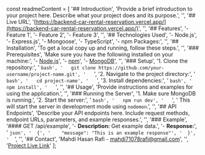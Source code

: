 const readmeContent = [
  '## Introduction',
  'Provide a brief introduction to your project here. Describe what your project does and its purpose.',
  '',
  '## Live URL',
  '[https://backend-car-rental-reservation.vercel.app/](https://backend-car-rental-reservation.vercel.app/)',
  '',
  '## Features',
  '- Feature 1',
  '- Feature 2',
  '- Feature 3',
  '',
  '## Technologies Used',
  '- Node.js',
  '- Express.js',
  '- Mongoose',
  '- TypeScript',
  '- npm Packages:',
  '',
  '## Installation',
  'To get a local copy up and running, follow these steps.',
  '',
  '### Prerequisites',
  'Make sure you have the following installed on your machine:',
  '- [Node.js](https://nodejs.org/en/)',
  '- [npm](https://www.npmjs.com/)',
  '- [MongoDB](https://www.mongodb.com/)',
  '',
  '### Setup',
  '1. Clone the repository:',
  '   ```bash',
  '   git clone https://github.com/your-username/project-name.git',
  '   ```',
  '2. Navigate to the project directory:',
  '   ```bash',
  '   cd project-name',
  '   ```',
  '3. Install dependencies:',
  '   ```bash',
  '   npm install',
  '   ```',
  '',
  '## Usage',
  'Provide instructions and examples for using the application.',
  '',
  '### Running the Server',
  '1. Make sure MongoDB is running.',
  '2. Start the server:',
  '   ```bash',
  '   npm run dev',
  '   ```',
  '   This will start the server in development mode using `nodemon`.',
  '',
  '## API Endpoints',
  'Describe your API endpoints here. Include request methods, endpoint URLs, parameters, and example responses.',
  '',
  '### Example',
  '#### GET /api/example',
  '- **Description:** Get example data.',
  '- **Response:**',
  '  ```json',
  '  {',
  '    "message": "This is an example response"',
  '  }',
  '  ```',
  '',
  '## Contact',
  'Mahdi Hasan Rafi - [mahdi71078rafi@gmail.com](mailto:mahdi71078rafi@gmail.com)',
  '',
  '[Project Live Link](https://backend-car-rental-reservation.vercel.app/)'
];
